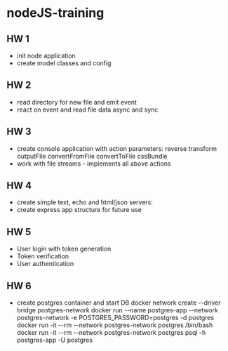 # nodeJS-training

## HW 1

- init node application
- create model classes and config

## HW 2

- read directory for new file and emit event
- react on event and read file data async and sync

## HW 3

- create console application with action parameters:
    reverse
    transform
    outputFile
    convertFromFile
    convertToFile
    cssBundle
- work with file streams - implements all above actions

## HW 4

- create simple text, echo and html/json servers:
- create express app structure for future use

## HW 5

- User login with token generation
- Token verification
- User authentication

## HW 6

- create postgres container and start DB
docker network create --driver bridge postgres-network
docker run --name postgres-app --network postgres-network -e POSTGRES_PASSWORD=postgres -d postgres
docker run -it --rm --network postgres-network postgres /bin/bash
docker run -it --rm --network postgres-network postgres psql -h postgres-app -U postgres


